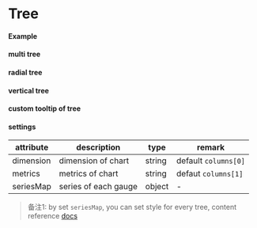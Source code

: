 # Tree

#### Example

<vuep template="#simple-tree"></vuep>

<script v-pre type="text/x-template" id="simple-tree">
<template>
  <ve-tree :data="chartData"></ve-tree>
</template>

<script>
  const treeData = {
    name: 'f',
    value: 1,
    link: 'https://ele.me',
    children: [
      {
        name: 'a',
        value: 1,
        link: 'https://ele.me',
        children: [
          {
            name: 'a-a',
            link: 'https://ele.me',
            value: 2
          },
          {
            name: 'a-b',
            link: 'https://ele.me',
            value: 2
          }
        ]
      },
      {
        name: 'b',
        value: 1,
        link: 'https://ele.me',
        children: [
          {
            name: 'b-a',
            link: 'https://ele.me',
            value: 2
          },
          {
            name: 'b-b',
            link: 'https://ele.me',
            value: 2
          }
        ]
      },
      {
        name: 'c',
        value: 3,
        link: 'https://ele.me',
        children: [
          {
            name: 'c-a',
            link: 'https://ele.me',
            value: 4
          },
          {
            name: 'c-b',
            link: 'https://ele.me',
            value: 2
          }
        ]
      },
      {
        name: 'd',
        value: 3,
        link: 'https://ele.me',
        children: [
          {
            name: 'd-a',
            link: 'https://ele.me',
            value: 4
          },
          {
            name: 'd-b',
            link: 'https://ele.me',
            value: 2
          }
        ]
      }
    ]
  }
  export default {
    data () {
      return {
        chartData: {
          columns: ['name', 'value'],
          rows: [
            {
              name: 'tree',
              value: [treeData]
            }
          ]
        }
      }
    }
  }
</script>
</script>

#### multi tree

<vuep template="#more-tree"></vuep>

<script v-pre type="text/x-template" id="more-tree">
<template>
  <ve-tree :data="chartData" :settings="chartSettings"></ve-tree>
</template>

<script>
  const treeData = {
    name: 'f',
    value: 1,
    link: 'https://ele.me',
    children: [
      {
        name: 'a',
        value: 1,
        link: 'https://ele.me',
        children: [
          {
            name: 'a-a',
            link: 'https://ele.me',
            value: 2
          },
          {
            name: 'a-b',
            link: 'https://ele.me',
            value: 2
          }
        ]
      },
      {
        name: 'b',
        value: 1,
        link: 'https://ele.me',
        children: [
          {
            name: 'b-a',
            link: 'https://ele.me',
            value: 2
          },
          {
            name: 'b-b',
            link: 'https://ele.me',
            value: 2
          }
        ]
      },
      {
        name: 'c',
        value: 3,
        link: 'https://ele.me',
        children: [
          {
            name: 'c-a',
            link: 'https://ele.me',
            value: 4
          },
          {
            name: 'c-b',
            link: 'https://ele.me',
            value: 2
          }
        ]
      },
      {
        name: 'd',
        value: 3,
        link: 'https://ele.me',
        children: [
          {
            name: 'd-a',
            link: 'https://ele.me',
            value: 4
          },
          {
            name: 'd-b',
            link: 'https://ele.me',
            value: 2
          }
        ]
      }
    ]
  }
  export default {
    data () {
      this.chartSettings = {
        seriesMap: {
          tree1: {
            top: '5%',
            left: '7%',
            bottom: '2%',
            right: '60%'
          },
          tree2: {
            top: '20%',
            left: '60%',
            bottom: '22%',
            right: '18%'
          }
        }
      }
      return {
        chartData: {
          columns: ['name', 'value'],
          rows: [
            {
              name: 'tree1',
              value: [treeData]
            },
            {
              name: 'tree2',
              value: [treeData]
            }
          ]
        }
      }
    }
  }
</script>
</script>

#### radial tree

<vuep template="#radial-tree-1"></vuep>

<script v-pre type="text/x-template" id="radial-tree-1">
<template>
  <ve-tree :data="chartData" :settings="chartSettings"></ve-tree>
</template>

<script>
  const treeData = {
    name: 'f',
    value: 1,
    link: 'https://ele.me',
    children: [
      {
        name: 'a',
        value: 1,
        link: 'https://ele.me',
        children: [
          {
            name: 'a-a',
            link: 'https://ele.me',
            value: 2
          },
          {
            name: 'a-b',
            link: 'https://ele.me',
            value: 2
          }
        ]
      },
      {
        name: 'b',
        value: 1,
        link: 'https://ele.me',
        children: [
          {
            name: 'b-a',
            link: 'https://ele.me',
            value: 2
          },
          {
            name: 'b-b',
            link: 'https://ele.me',
            value: 2
          }
        ]
      },
      {
        name: 'c',
        value: 3,
        link: 'https://ele.me',
        children: [
          {
            name: 'c-a',
            link: 'https://ele.me',
            value: 4
          },
          {
            name: 'c-b',
            link: 'https://ele.me',
            value: 2
          }
        ]
      },
      {
        name: 'd',
        value: 3,
        link: 'https://ele.me',
        children: [
          {
            name: 'd-a',
            link: 'https://ele.me',
            value: 4
          },
          {
            name: 'd-b',
            link: 'https://ele.me',
            value: 2
          }
        ]
      }
    ]
  }
  export default {
    data () {
      this.chartSettings = {
        seriesMap: {
          tree1: {
            layout: 'radial'
          }
        }
      }
      return {
        chartData: {
          columns: ['name', 'value'],
          rows: [
            {
              name: 'tree1',
              value: [treeData]
            }
          ]
        }
      }
    }
  }
</script>
</script>

#### vertical tree

<vuep template="#vertical-tree-1"></vuep>

<script v-pre type="text/x-template" id="vertical-tree-1">
<template>
  <ve-tree :data="chartData" :settings="chartSettings"></ve-tree>
</template>

<script>
  const treeData = {
    name: 'f',
    value: 1,
    link: 'https://ele.me',
    children: [
      {
        name: 'a',
        value: 1,
        link: 'https://ele.me',
        children: [
          {
            name: 'a-a',
            link: 'https://ele.me',
            value: 2
          },
          {
            name: 'a-b',
            link: 'https://ele.me',
            value: 2
          }
        ]
      },
      {
        name: 'b',
        value: 1,
        link: 'https://ele.me',
        children: [
          {
            name: 'b-a',
            link: 'https://ele.me',
            value: 2
          },
          {
            name: 'b-b',
            link: 'https://ele.me',
            value: 2
          }
        ]
      },
      {
        name: 'c',
        value: 3,
        link: 'https://ele.me',
        children: [
          {
            name: 'c-a',
            link: 'https://ele.me',
            value: 4
          },
          {
            name: 'c-b',
            link: 'https://ele.me',
            value: 2
          }
        ]
      },
      {
        name: 'd',
        value: 3,
        link: 'https://ele.me',
        children: [
          {
            name: 'd-a',
            link: 'https://ele.me',
            value: 4
          },
          {
            name: 'd-b',
            link: 'https://ele.me',
            value: 2
          }
        ]
      }
    ]
  }
  export default {
    data () {
      this.chartSettings = {
        seriesMap: {
          tree1: {
            orient: 'vertical'
          }
        }
      }
      return {
        chartData: {
          columns: ['name', 'value'],
          rows: [
            {
              name: 'tree1',
              value: [treeData]
            }
          ]
        }
      }
    }
  }
</script>
</script>

#### custom tooltip of tree

<vuep template="#custom-tooltip-tree"></vuep>

<script v-pre type="text/x-template" id="custom-tooltip-tree">
<template>
  <ve-tree :data="chartData" :extend="chartExtend" :tooltip-formatter="tooltipFormatter" :settings="chartSettings"></ve-tree>
</template>

<script>
  const treeData = {
    name: 'f',
    value: 1,
    link: 'https://ele.me',
    children: [
      {
        name: 'a',
        value: 1,
        link: 'https://ele.me',
        children: [
          {
            name: 'a-a',
            link: 'https://ele.me',
            value: 2
          },
          {
            name: 'a-b',
            link: 'https://ele.me',
            value: 2
          }
        ]
      },
      {
        name: 'b',
        value: 1,
        link: 'https://ele.me',
        children: [
          {
            name: 'b-a',
            link: 'https://ele.me',
            value: 2
          },
          {
            name: 'b-b',
            link: 'https://ele.me',
            value: 2
          }
        ]
      },
      {
        name: 'c',
        value: 3,
        link: 'https://ele.me',
        children: [
          {
            name: 'c-a',
            link: 'https://ele.me',
            value: 4
          },
          {
            name: 'c-b',
            link: 'https://ele.me',
            value: 2
          }
        ]
      },
      {
        name: 'd',
        value: 3,
        link: 'https://ele.me',
        children: [
          {
            name: 'd-a',
            link: 'https://ele.me',
            value: 4
          },
          {
            name: 'd-b',
            link: 'https://ele.me',
            value: 2
          }
        ]
      }
    ]
  }
  export default {
    data () {
      this.chartExtend = {
        tooltip: {
          alwaysShowContent: true
        }
      }
      this.chartSettings = {}
      return {
        chartData: {
          columns: ['name', 'value'],
          rows: [
            {
              name: 'tree1',
              value: [treeData]
            }
          ]
        }
      }
    },
    methods: {
      tooltipFormatter (v) {
        console.log(v)
        return [
          `${v.seriesName}: ${v.data.value}`,
          `<a target="_blank" href="${v.data.link}">${v.data.link}</a>`
        ].join('<br>')
      }
    }
  }
</script>
</script>

#### settings

| attribute | description | type | remark |
| --- | --- | --- | --- |
| dimension | dimension of chart | string | default `columns[0]` |
| metrics | metrics of chart | string | defaut `columns[1]` |
| seriesMap | series of each gauge | object | - |

> 备注1:  by set `seriesMap`, you can set style for every tree, content reference [docs](http://ecomfe.github.io/echarts-doc/public/en/option.html#series-tree)
